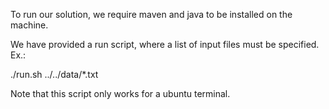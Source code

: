 To run our solution, we require maven and java to be installed on the machine.

We have provided a run script, where a list of input files must be specified. Ex.:

./run.sh ../../data/*.txt

Note that this script only works for a ubuntu terminal.
